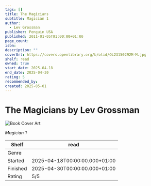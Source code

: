```yaml
---
tags: []
title: The Magicians
subtitle: Magician 1
author:
  - Lev Grossman
publisher: Penguin USA
published: 2011-01-05T01:00:00+01:00
page_count: 
isbn: 
description: ""
coverUrl: https://covers.openlibrary.org/b/olid/OL23150292M-M.jpg
shelf: read
owned: true
start_date: 2025-04-18
end_date: 2025-04-30
rating: 5
recommended_by: 
created: 2025-05-01
---
```


# The Magicians by Lev Grossman

![Book Cover Art](https://covers.openlibrary.org/b/olid/OL23150292M-M.jpg)

_Magician 1_

| Shelf | read |
| --- | --- |
| Genre |  |
| Started | 2025-04-18T00:00:00.000+01:00 |
| Finished | 2025-04-30T00:00:00.000+01:00 |
| Rating | 5/5 |

